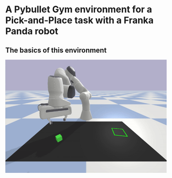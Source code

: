 
# A Pybullet Gym environment for a Pick-and-Place task with a Franka Panda robot
## The basics of this environment 

![Demo](./media/demo.gif)
